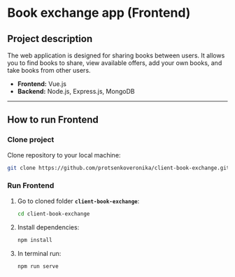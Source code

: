 # Book exchange app (Frontend)

## Project description
The web application is designed for sharing books between users. It allows you to find books to share, view available offers, add your own books, and take books from other users.
- **Frontend:** Vue.js
- **Backend:** Node.js, Express.js, MongoDB

---

## How to run Frontend

### Clone project
Clone repository to your local machine:
```bash
git clone https://github.com/protsenkoveronika/client-book-exchange.git
```
### Run Frontend
1. Go to cloned folder **`client-book-exchange`**:
   ```bash
   cd client-book-exchange
   ```
2. Install dependencies:
   ```bash
   npm install
   ```
3. In terminal run:
   ```bash
   npm run serve
   ```